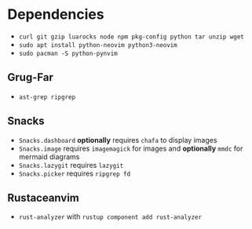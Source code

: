 # Dependencies

- `curl git gzip luarocks node npm pkg-config python tar unzip wget`
- `sudo apt install python-neovim python3-neovim`
- `sudo pacman -S python-pynvim`

## Grug-Far

- `ast-grep ripgrep`

## Snacks

- `Snacks.dashboard` **optionally** requires `chafa` to display images
- `Snacks.image` requires `imagemagick` for images and **optionally** `mmdc` for mermaid diagrams
- `Snacks.lazygit` requires `lazygit`
- `Snacks.picker` requires `ripgrep fd`

## Rustaceanvim

- `rust-analyzer` with `rustup component add rust-analyzer`
